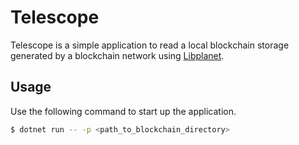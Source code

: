 # Telescope

Telescope is a simple application to read a local blockchain storage
generated by a blockchain network using [Libplanet].

## Usage

Use the following command to start up the application.

```bash
$ dotnet run -- -p <path_to_blockchain_directory>
```

[Libplanet]: https://github.com/planetarium/libplanet